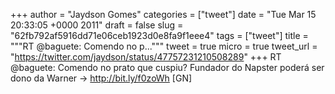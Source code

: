 
+++
author = "Jaydson Gomes"
categories = ["tweet"]
date = "Tue Mar 15 20:33:05 +0000 2011"
draft = false
slug = "62fb792af5916dd71e06ceb1923d0e8fa9f1eee4"
tags = ["tweet"]
title = """RT @baguete: Comendo no p..."""
tweet = true
micro = true
tweet_url = "https://twitter.com/jaydson/status/47757231210508289"
+++
RT @baguete: Comendo no prato que cuspiu? Fundador do Napster poderá ser dono da Warner -&gt; http://bit.ly/f0zoWh [GN]
